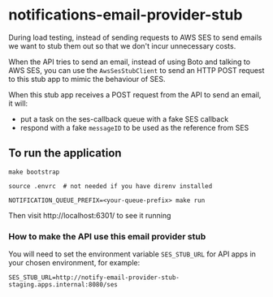 # notifications-email-provider-stub

During load testing, instead of sending requests to AWS SES to send emails we want to stub them out so that we don't incur unnecessary costs.

When the API tries to send an email, instead of using Boto and talking to AWS SES, you can use the `AwsSesStubClient` to send an HTTP POST request to this stub app to mimic the behaviour of SES.

When this stub app receives a POST request from the API to send an email, it will:

- put a task on the ses-callback queue with a fake SES callback
- respond with a fake `messageID` to be used as the reference from SES

## To run the application

```
make bootstrap

source .envrc  # not needed if you have direnv installed

NOTIFICATION_QUEUE_PREFIX=<your-queue-prefix> make run
```
Then visit http://localhost:6301/ to see it running

### How to make the API use this email provider stub

You will need to set the environment variable `SES_STUB_URL` for API apps in your chosen environment, for example:

```
SES_STUB_URL=http://notify-email-provider-stub-staging.apps.internal:8080/ses
```
